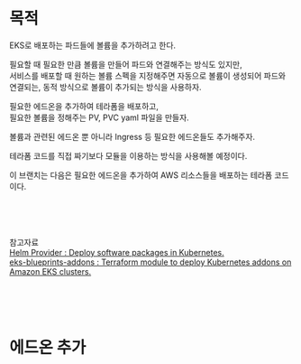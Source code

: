 # 목적

EKS로 배포하는 파드들에 볼륨을 추가하려고 한다. <br>

필요할 때 필요한 만큼 볼륨을 만들어 파드와 연결해주는 방식도 있지만, <br>
서비스를 배포할 때 원하는 볼륨 스펙을 지정해주면 자동으로 볼륨이 생성되어 파드와 연결되는, 
동적 방식으로 볼륨이 추가되는 방식을 사용하자. <br>

필요한 에드온을 추가하여 테라폼을 배포하고, <br>
필요한 볼륨을 정해주는 PV, PVC yaml 파일을 만들자. <br>

볼륨과 관련된 에드온 뿐 아니라 Ingress 등 필요한 에드온들도 추가해주자. <br>

테라폼 코드를 직접 짜기보다 모듈을 이용하는 방식을 사용해볼 예정이다. <br>

이 브랜치는 다음은 필요한 에드온을 추가하여 AWS 리소스들을 배포하는 테라폼 코드이다.

<br>
<br>
<br>

참고자료 <br>
[Helm Provider : Deploy software packages in Kubernetes.](https://registry.terraform.io/providers/hashicorp/helm/latest/docs) <br>
[eks-blueprints-addons : Terraform module to deploy Kubernetes addons on Amazon EKS clusters.](https://registry.terraform.io/modules/aws-ia/eks-blueprints-addons/aws/latest) <br>

<br>
<br>
<br>

# 에드온 추가
